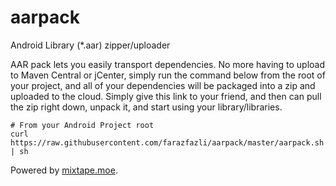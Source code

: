 # aarpack
Android Library (*.aar) zipper/uploader

AAR pack lets you easily transport dependencies. No more having to upload to Maven Central or jCenter, simply run the command below from the root of your project, and all of your dependencies will be packaged into a zip and uploaded to the cloud. Simply give this link to your friend, and then can pull the zip right down, unpack it, and start using your library/libraries.

```
# From your Android Project root
curl https://raw.githubusercontent.com/farazfazli/aarpack/master/aarpack.sh | sh
```

Powered by [mixtape.moe](https://mixtape.moe/).
